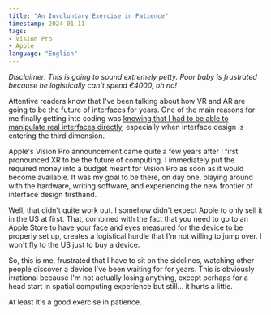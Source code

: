 ```yaml
---
title: "An Involuntary Exercise in Patience"
timestamp: 2024-01-11
tags: 
- Vision Pro
- Apple
language: "English"
---
```


_Disclaimer: This is going to sound extremely petty. Poor baby is frustrated because he logistically can't spend €4000, oh no!_

Attentive readers know that I've been talking about how VR and AR are going to be the future of interfaces for years. One of the main reasons for me finally getting into coding was [knowing that I had to be able to manipulate real interfaces directly](designers-that-dont-code), especially when interface design is entering the third dimension.

Apple's Vision Pro announcement came quite a few years after I first pronounced XR to be the future of computing. I immediately put the required money into a budget meant for Vision Pro as soon as it would become available. It was my goal to be there, on day one, playing around with the hardware, writing software, and experiencing the new frontier of interface design firsthand.

Well, that didn't quite work out. I somehow didn't expect Apple to only sell it in the US at first. That, combined with the fact that you need to go to an Apple Store to have your face and eyes measured for the device to be properly set up, creates a logistical hurdle that I'm not willing to jump over. I won't fly to the US just to buy a device.

So, this is me, frustrated that I have to sit on the sidelines, watching other people discover a device I've been waiting for for years. This is obviously irrational because I'm not actually losing anything, except perhaps for a head start in spatial computing experience but still... it hurts a little.

At least it's a good exercise in patience.